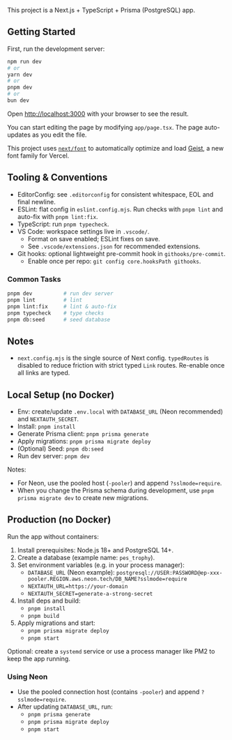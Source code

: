 This project is a Next.js + TypeScript + Prisma (PostgreSQL) app.

## Getting Started

First, run the development server:

```bash
npm run dev
# or
yarn dev
# or
pnpm dev
# or
bun dev
```

Open [http://localhost:3000](http://localhost:3000) with your browser to see the result.

You can start editing the page by modifying `app/page.tsx`. The page auto-updates as you edit the file.

This project uses [`next/font`](https://nextjs.org/docs/app/building-your-application/optimizing/fonts) to automatically optimize and load [Geist](https://vercel.com/font), a new font family for Vercel.

## Tooling & Conventions

- EditorConfig: see `.editorconfig` for consistent whitespace, EOL and final newline.
- ESLint: flat config in `eslint.config.mjs`. Run checks with `pnpm lint` and auto-fix with `pnpm lint:fix`.
- TypeScript: run `pnpm typecheck`.
- VS Code: workspace settings live in `.vscode/`.
  - Format on save enabled; ESLint fixes on save.
  - See `.vscode/extensions.json` for recommended extensions.
- Git hooks: optional lightweight pre-commit hook in `githooks/pre-commit`.
  - Enable once per repo: `git config core.hooksPath githooks`.

### Common Tasks

```bash
pnpm dev          # run dev server
pnpm lint         # lint
pnpm lint:fix     # lint & auto-fix
pnpm typecheck    # type checks
pnpm db:seed      # seed database
```

## Notes

- `next.config.mjs` is the single source of Next config. `typedRoutes` is disabled to reduce friction with strict typed `Link` routes. Re-enable once all links are typed.

## Local Setup (no Docker)

- Env: create/update `.env.local` with `DATABASE_URL` (Neon recommended) and `NEXTAUTH_SECRET`.
- Install: `pnpm install`
- Generate Prisma client: `pnpm prisma generate`
- Apply migrations: `pnpm prisma migrate deploy`
- (Optional) Seed: `pnpm db:seed`
- Run dev server: `pnpm dev`

Notes:
- For Neon, use the pooled host (`-pooler`) and append `?sslmode=require`.
- When you change the Prisma schema during development, use `pnpm prisma migrate dev` to create new migrations.

## Production (no Docker)

Run the app without containers:

1. Install prerequisites: Node.js 18+ and PostgreSQL 14+.
2. Create a database (example name: `pes_trophy`).
3. Set environment variables (e.g. in your process manager):
   - `DATABASE_URL` (Neon example): `postgresql://USER:PASSWORD@ep-xxx-pooler.REGION.aws.neon.tech/DB_NAME?sslmode=require`
   - `NEXTAUTH_URL=https://your-domain`
   - `NEXTAUTH_SECRET=generate-a-strong-secret`
4. Install deps and build:
   - `pnpm install`
   - `pnpm build`
5. Apply migrations and start:
   - `pnpm prisma migrate deploy`
   - `pnpm start`

Optional: create a `systemd` service or use a process manager like PM2 to keep the app running.

### Using Neon

- Use the pooled connection host (contains `-pooler`) and append `?sslmode=require`.
- After updating `DATABASE_URL`, run:
  - `pnpm prisma generate`
  - `pnpm prisma migrate deploy`
  - `pnpm start`

